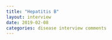 ```yaml
---
title: "Hepatitis B"
layout: interview
date: 2019-02-08
categories: disease interview comments
---
```

